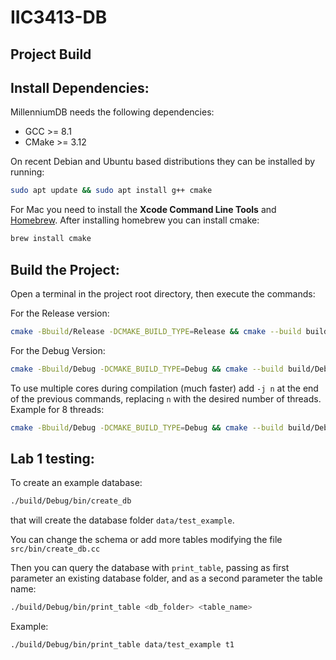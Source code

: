# IIC3413-DB

## Project Build

Install Dependencies:
--------------------------------------------------------------------------------
MillenniumDB needs the following dependencies:
- GCC >= 8.1
- CMake >= 3.12

On recent Debian and Ubuntu based distributions they can be installed by running:
```bash
sudo apt update && sudo apt install g++ cmake
```

For Mac you need to install the **Xcode Command Line Tools** and [Homebrew](https://brew.sh/). After installing homebrew you can install cmake:
```bash
brew install cmake
```

Build the Project:
--------------------------------------------------------------------------------
Open a terminal in the project root directory, then execute the commands:

For the Release version:
```bash
cmake -Bbuild/Release -DCMAKE_BUILD_TYPE=Release && cmake --build build/Release/
```

For the Debug Version:
```bash
cmake -Bbuild/Debug -DCMAKE_BUILD_TYPE=Debug && cmake --build build/Debug/
```

To use multiple cores during compilation (much faster) add `-j n` at the end of the previous commands, replacing `n` with the desired number of threads. Example for 8 threads:
```bash
cmake -Bbuild/Debug -DCMAKE_BUILD_TYPE=Debug && cmake --build build/Debug/ -j 8
```

## Lab 1 testing:

To create an example database:
```bash
./build/Debug/bin/create_db
```
that will create the database folder `data/test_example`.

You can change the schema or add more tables modifying the file `src/bin/create_db.cc`

Then you can query the database with `print_table`, passing as first parameter an existing database folder, and as a second parameter the table name:
```bash
./build/Debug/bin/print_table <db_folder> <table_name>
```

Example:
```bash
./build/Debug/bin/print_table data/test_example t1
```
